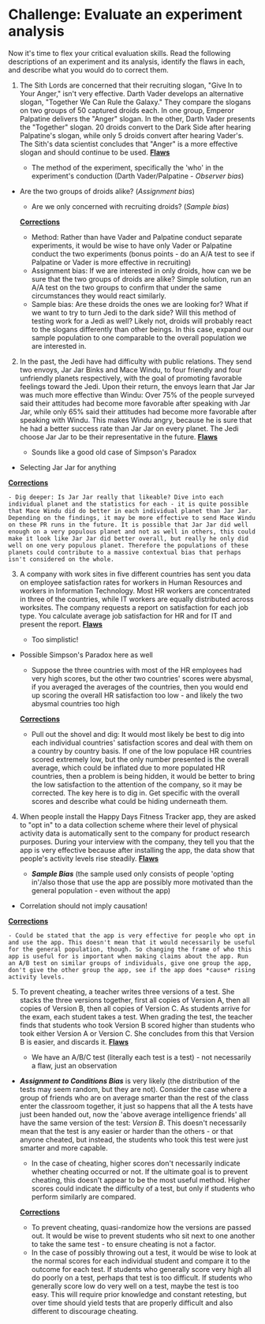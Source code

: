 # Challenge: Evaluate an experiment analysis

Now it's time to flex your critical evaluation skills. Read the following descriptions of an experiment and its analysis, identify the flaws in each, and describe what you would do to correct them.

1. The Sith Lords are concerned that their recruiting slogan, "Give In to Your Anger," isn't very effective. Darth Vader develops an alternative slogan, "Together We Can Rule the Galaxy." They compare the slogans on two groups of 50 captured droids each. In one group, Emperor Palpatine delivers the "Anger" slogan. In the other, Darth Vader presents the "Together" slogan. 20 droids convert to the Dark Side after hearing Palpatine's slogan, while only 5 droids convert after hearing Vader's. The Sith's data scientist concludes that "Anger" is a more effective slogan and should continue to be used.
    <u>**Flaws**</u>

    - The method of the experiment, specifically the 'who' in the experiment's conduction (Darth Vader/Palpatine - *Observer bias*)
- Are the two groups of droids alike? (*Assignment bias*)
    - Are we only concerned with recruiting droids? (*Sample bias*)

    <u>**Corrections**</u>

    - Method: Rather than have Vader and Palpatine conduct separate experiments, it would be wise to have only Vader or Palpatine conduct the two experiments (bonus points - do an A/A test to see if Palpatine or Vader is more effective in recruiting)
    - Assignment bias: If we are interested in only droids, how can we be sure that the two groups of droids are alike? Simple solution, run an A/A test on the two groups to confirm that under the same circumstances they would react similarly.
    - Sample bias: Are these droids the ones we are looking for? What if we want to try to turn Jedi to the dark side? Will this method of testing work for a Jedi as well? Likely not, droids will probably react to the slogans differently than other beings. In this case, expand our sample population to one comparable to the overall population we are interested in.
    
2. In the past, the Jedi have had difficulty with public relations. They send two envoys, Jar Jar Binks and Mace Windu, to four friendly and four unfriendly planets respectively, with the goal of promoting favorable feelings toward the Jedi. Upon their return, the envoys learn that Jar Jar was much more effective than Windu: Over 75% of the people surveyed said their attitudes had become more favorable after speaking with Jar Jar, while only 65% said their attitudes had become more favorable after speaking with Windu. This makes Windu angry, because he is sure that he had a better success rate than Jar Jar on every planet. The Jedi choose Jar Jar to be their representative in the future.
    <u>**Flaws**</u>

    - Sounds like a good old case of Simpson's Paradox
- Selecting Jar Jar for anything
    
<u>**Corrections**</u>
    
    - Dig deeper: Is Jar Jar really that likeable? Dive into each individual planet and the statistics for each - it is quite possible that Mace Windu did do better in each individual planet than Jar Jar. Depending on the findings, it may be more effective to send Mace Windu on these PR runs in the future. It is possible that Jar Jar did well enough on a very populous planet and not as well in others, this could make it look like Jar Jar did better overall, but really he only did well on one very populous planet. Therefore the populations of these planets could contribute to a massive contextual bias that perhaps isn't considered on the whole.
3. A company with work sites in five different countries has sent you data on employee satisfaction rates for workers in Human Resources and workers in Information Technology. Most HR workers are concentrated in three of the countries, while IT workers are equally distributed across worksites. The company requests a report on satisfaction for each job type. You calculate average job satisfaction for HR and for IT and present the report.
    <u>**Flaws**</u>

    - Too simplistic! 
- Possible Simpson's Paradox here as well
    - Suppose the three countries with most of the HR employees had very high scores, but the other two countries' scores were abysmal, if you averaged the averages of the countries, then you would end up scoring the overall HR satisfaction too low - and likely the two abysmal countries too high

    <u>**Corrections**</u>
    
    - Pull out the shovel and dig: It would most likely be best to dig into each individual countries' satisfaction scores and deal with them on a country by country basis. If one of the low populace HR countries scored extremely low, but the only number presented is the overall average, which could be inflated due to more populated HR countries, then a problem is being hidden, it would be better to bring the low satisfaction to the attention of the company, so it may be corrected. The key here is to dig in. Get specific with the overall scores and describe what could be hiding underneath them.
4. When people install the Happy Days Fitness Tracker app, they are asked to "opt in" to a data collection scheme where their level of physical activity data is automatically sent to the company for product research purposes. During your interview with the company, they tell you that the app is very effective because after installing the app, the data show that people's activity levels rise steadily.
    <u>**Flaws**</u>

    - ***Sample Bias*** (the sample used only consists of people 'opting in'/also those that use the app are possibly more motivated than the general population - even without the app)
- Correlation should not imply causation!
    
<u>**Corrections**</u>
    
    - Could be stated that the app is very effective for people who opt in and use the app. This doesn't mean that it would necessarily be useful for the general population, though. So changing the frame of who this app is useful for is important when making claims about the app. Run an A/B test on similar groups of individuals, give one group the app, don't give the other group the app, see if the app does *cause* rising activity levels.
5. To prevent cheating, a teacher writes three versions of a test. She stacks the three versions together, first all copies of Version A, then all copies of Version B, then all copies of Version C. As students arrive for the exam, each student takes a test. When grading the test, the teacher finds that students who took Version B scored higher than students who took either Version A or Version C. She concludes from this that Version B is easier, and discards it.
    <u>**Flaws**</u>

    - We have an A/B/C test (literally each test is a test) - not necessarily a flaw, just an observation
- ***Assignment to Conditions Bias*** is very likely (the distribution of the tests may seem random, but they are not). Consider the case where a group of friends who are on average smarter than the rest of the class enter the classroom together, it just so happens that all the A tests have just been handed out, now the 'above average intelligence friends' all have the same version of the test: *Version B*. This doesn't necessarily mean that the test is any easier or harder than the others - or that anyone cheated, but instead, the students who took this test were just smarter and more capable.
    - In the case of cheating, higher scores don't necessarily indicate whether cheating occurred or not. If the ultimate goal is to prevent cheating, this doesn't appear to be the most useful method. Higher scores could indicate the difficulty of a test, but only if students who perform similarly are compared.

    <u>**Corrections**</u>
    
    - To prevent cheating, quasi-randomize how the versions are passed out. It would be wise to prevent students who sit next to one another to take the same test - to ensure cheating is not a factor.
    - In the case of possibly throwing out a test, it would be wise to look at the normal scores for each individual student and compare it to the outcome for each test. If students who generally score very high all do poorly on a test, perhaps that test is too difficult. If students who generally score low do very well on a test, maybe the test is too easy. This will require prior knowledge and constant retesting, but over time should yield tests that are properly difficult and also different to discourage cheating.